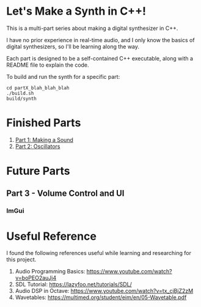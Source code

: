 # Let's Make a Synth in C++!

This is a multi-part series about making a digital synthesizer in C++.

I have no prior experience in real-time audio, and I only know the basics
of digital synthesizers, so I'll be learning along the way.

Each part is designed to be a self-contained C++ executable, along with
a README file to explain the code.

To build and run the synth for a specific part:

```
cd partX_blah_blah_blah
./build.sh
build/synth
```

# Finished Parts

1. [Part 1:  Making a Sound](part1_make_a_sound)
1. [Part 2:  Oscillators](part2_oscillators)

# Future Parts

## Part 3 - Volume Control and UI

### ImGui

# Useful Reference

I found the following references useful while learning and researching for
this project.

1. Audio Programming Basics: <https://www.youtube.com/watch?v=boPEO2auJj4>
1. SDL Tutorial: <https://lazyfoo.net/tutorials/SDL/>
1. Audio DSP in Octave: <https://www.youtube.com/watch?v=tx_cjBjZ2zM>
1. Wavetables: <https://multimed.org/student/eim/en/05-Wavetable.pdf>
